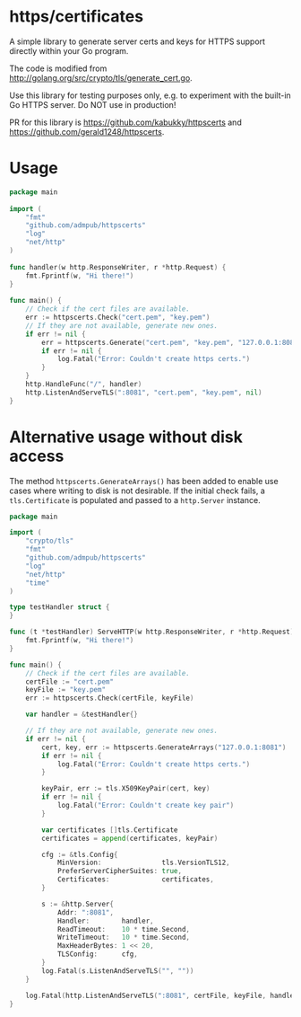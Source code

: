 # https/certificates
A simple library to generate server certs and keys for HTTPS support directly within your Go program.

The code is modified from http://golang.org/src/crypto/tls/generate_cert.go.

Use this library for testing purposes only, e.g. to experiment with the built-in Go HTTPS server. Do NOT use in production!

PR for this library is https://github.com/kabukky/httpscerts and https://github.com/gerald1248/httpscerts.

# Usage

```go
package main
    
import (
    "fmt"
    "github.com/admpub/httpscerts"
    "log"
    "net/http"
)
    
func handler(w http.ResponseWriter, r *http.Request) {
    fmt.Fprintf(w, "Hi there!")
}
    
func main() {
    // Check if the cert files are available.
    err := httpscerts.Check("cert.pem", "key.pem")
    // If they are not available, generate new ones.
    if err != nil {
        err = httpscerts.Generate("cert.pem", "key.pem", "127.0.0.1:8081")
        if err != nil {
            log.Fatal("Error: Couldn't create https certs.")
        }
    }
    http.HandleFunc("/", handler)
    http.ListenAndServeTLS(":8081", "cert.pem", "key.pem", nil)
}
```

# Alternative usage without disk access

The method `httpscerts.GenerateArrays()` has been added to enable use cases where writing to disk is not desirable. If the initial check fails, a `tls.Certificate` is populated and passed to a `http.Server` instance.

```go
package main

import (
	"crypto/tls"
	"fmt"
	"github.com/admpub/httpscerts"
	"log"
	"net/http"
	"time"
)

type testHandler struct {
}

func (t *testHandler) ServeHTTP(w http.ResponseWriter, r *http.Request) {
	fmt.Fprintf(w, "Hi there!")
}

func main() {
	// Check if the cert files are available.
	certFile := "cert.pem"
	keyFile := "key.pem"
	err := httpscerts.Check(certFile, keyFile)

	var handler = &testHandler{}

	// If they are not available, generate new ones.
	if err != nil {
		cert, key, err := httpscerts.GenerateArrays("127.0.0.1:8081")
		if err != nil {
			log.Fatal("Error: Couldn't create https certs.")
		}

		keyPair, err := tls.X509KeyPair(cert, key)
		if err != nil {
			log.Fatal("Error: Couldn't create key pair")
		}

		var certificates []tls.Certificate
		certificates = append(certificates, keyPair)

		cfg := &tls.Config{
			MinVersion:               tls.VersionTLS12,
			PreferServerCipherSuites: true,
			Certificates:             certificates,
		}

		s := &http.Server{
			Addr: ":8081",
			Handler:        handler,
			ReadTimeout:    10 * time.Second,
			WriteTimeout:   10 * time.Second,
			MaxHeaderBytes: 1 << 20,
			TLSConfig:      cfg,
		}
		log.Fatal(s.ListenAndServeTLS("", ""))
	}

	log.Fatal(http.ListenAndServeTLS(":8081", certFile, keyFile, handler))
}

```
